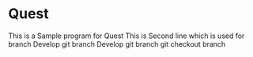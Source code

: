 # Quest

This is a Sample program for Quest
This is Second line which is used for branch Develop
git branch Develop git branch git checkout branch 
